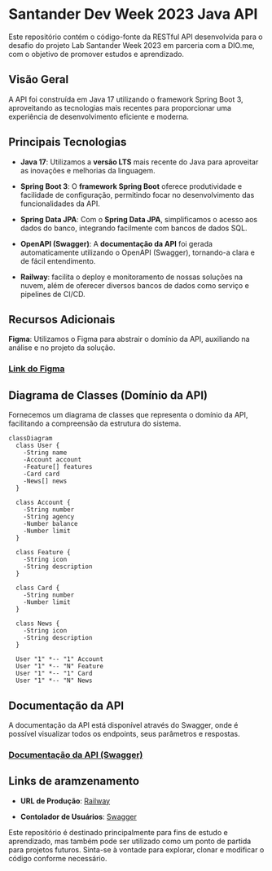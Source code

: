 # Santander Dev Week 2023 Java API
Este repositório contém o código-fonte da RESTful API desenvolvida para o desafio do projeto Lab Santander Week 2023 em parceria com a DIO.me, com o objetivo de promover estudos e aprendizado.

## Visão Geral
A API foi construída em Java 17 utilizando o framework Spring Boot 3, aproveitando as tecnologias mais recentes para proporcionar uma experiência de desenvolvimento eficiente e moderna.

## Principais Tecnologias


- **Java 17**: Utilizamos a **versão LTS** mais recente do Java para aproveitar as inovações e melhorias da linguagem.


- **Spring Boot 3**:  O **framework Spring Boot** oferece produtividade e facilidade de configuração, permitindo focar no desenvolvimento das funcionalidades da API.


- **Spring Data JPA**: Com o **Spring Data JPA**, simplificamos o acesso aos dados do banco, integrando facilmente com bancos de dados SQL.


- **OpenAPI (Swagger)**: A **documentação da API** foi gerada automaticamente utilizando o OpenAPI (Swagger), tornando-a clara e de fácil entendimento.


- **Railway**: facilita o deploy e monitoramento de nossas soluções na nuvem, além de oferecer diversos bancos de dados como serviço e pipelines de CI/CD.

## Recursos Adicionais
**Figma**: Utilizamos o Figma para abstrair o domínio da API, auxiliando na análise e no projeto da solução.

### [Link do Figma](https://www.figma.com/file/0ZsjwjsYlYd3timxqMWlbj/SANTANDER---Projeto-Web%2FMobile?type=design&node-id=1421%3A432&mode=design&t=6dPQuerScEQH0zAn-1)



## Diagrama de Classes (Domínio da API)
Fornecemos um diagrama de classes que representa o domínio da API, facilitando a compreensão da estrutura do sistema.

```mermaid
classDiagram
  class User {
    -String name
    -Account account
    -Feature[] features
    -Card card
    -News[] news
  }

  class Account {
    -String number
    -String agency
    -Number balance
    -Number limit
  }

  class Feature {
    -String icon
    -String description
  }

  class Card {
    -String number
    -Number limit
  }

  class News {
    -String icon
    -String description
  }

  User "1" *-- "1" Account
  User "1" *-- "N" Feature
  User "1" *-- "1" Card
  User "1" *-- "N" News
```

## Documentação da API
A documentação da API está disponível através do Swagger, onde é possível visualizar todos os endpoints, seus parâmetros e respostas.

### [Documentação da API (Swagger)](https://sdw-2023-prd.up.railway.app/swagger-ui.html)




## Links de aramzenamento

- **URL de Produção**: [Railway](https://sdw-2023-production-mr180886.up.railway.app)


- **Contolador de Usuários**: [Swagger](https://sdw-2023-production-mr180886.up.railway.app/swagger-ui/index.html#/Users%20Controller/delete)


Este repositório é destinado principalmente para fins de estudo e aprendizado, mas também pode ser utilizado como um ponto de partida para projetos futuros. Sinta-se à vontade para explorar, clonar e modificar o código conforme necessário.
